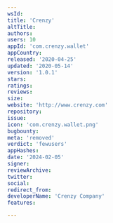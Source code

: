 ```yaml
---
wsId: 
title: 'Crenzy'
altTitle: 
authors: 
users: 10
appId: 'com.crenzy.wallet'
appCountry: 
released: '2020-04-25'
updated: '2020-05-14'
version: '1.0.1'
stars: 
ratings: 
reviews: 
size: 
website: 'http://www.crenzy.com'
repository: 
issue: 
icon: 'com.crenzy.wallet.png'
bugbounty: 
meta: 'removed'
verdict: 'fewusers'
appHashes: 
date: '2024-02-05'
signer: 
reviewArchive: 
twitter: 
social: 
redirect_from: 
developerName: 'Crenzy Company'
features: 

---
```


